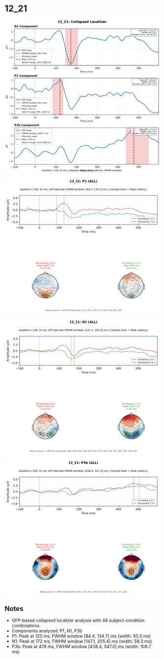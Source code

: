 # 12_21

![figure](docs/assets/plots/12_21/12_21-collapsed_localizer.png)

![figure](docs/assets/plots/12_21/12_21-P1.png)

![figure](docs/assets/plots/12_21/12_21-N1.png)

![figure](docs/assets/plots/12_21/12_21-P3b.png)


## Notes

- GFP-based collapsed localizer analysis with 48 subject-condition combinations.
- Components analyzed: P1, N1, P3b
- P1: Peak at 120 ms, FWHM window [84.4, 134.7] ms (width: 50.3 ms)
- N1: Peak at 172 ms, FWHM window [147.1, 205.4] ms (width: 58.3 ms)
- P3b: Peak at 476 ms, FWHM window [438.4, 547.0] ms (width: 108.7 ms)

